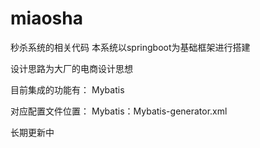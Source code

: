 # miaosha
秒杀系统的相关代码
本系统以springboot为基础框架进行搭建

设计思路为大厂的电商设计思想

目前集成的功能有：
Mybatis

对应配置文件位置：
Mybatis：Mybatis-generator.xml

长期更新中
